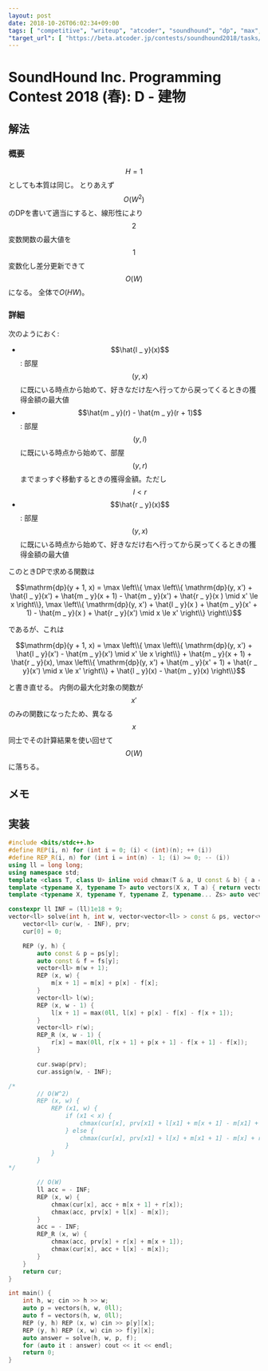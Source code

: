 ```yaml
---
layout: post
date: 2018-10-26T06:02:34+09:00
tags: [ "competitive", "writeup", "atcoder", "soundhound", "dp", "max", "linearity" ]
"target_url": [ "https://beta.atcoder.jp/contests/soundhound2018/tasks/soundhound2018_d" ]
---
```


# SoundHound Inc. Programming Contest 2018 (春): D - 建物

## 解法

### 概要

$$H = 1$$としても本質は同じ。
とりあえず$$O(W^2)$$のDPを書いて適当にすると、線形性により$$2$$変数関数の最大値を$$1$$変数化し差分更新できて$$O(W)$$になる。
全体で$O(HW)$。

### 詳細

次のようにおく:

-   $$\hat{l _ y}(x)$$: 部屋$$(y, x)$$に既にいる時点から始めて、好きなだけ左へ行ってから戻ってくるときの獲得金額の最大値
-   $$\hat{m _ y}(r) - \hat{m _ y}(r + 1)$$: 部屋$$(y, l)$$に既にいる時点から始めて、部屋$$(y, r)$$までまっすぐ移動するときの獲得金額。ただし $$l \lt r$$
-   $$\hat{r _ y}(x)$$: 部屋$$(y, x)$$に既にいる時点から始めて、好きなだけ右へ行ってから戻ってくるときの獲得金額の最大値

このときDPで求める関数は

$$\mathrm{dp}(y + 1, x) = \max \left\\{
    \max \left\\{ \mathrm{dp}(y, x') + \hat{l _ y}(x') + \hat{m _ y}(x  + 1) - \hat{m _ y}(x') + \hat{r _ y}(x ) \mid x' \le x \right\\},
    \max \left\\{ \mathrm{dp}(y, x') + \hat{l _ y}(x ) + \hat{m _ y}(x' + 1) - \hat{m _ y}(x ) + \hat{r _ y}(x') \mid x \le x' \right\\} \right\\}$$

であるが、これは

$$\mathrm{dp}(y + 1, x) = \max \left\\{
    \max \left\\{ \mathrm{dp}(y, x') + \hat{l _ y}(x') - \hat{m _ y}(x') \mid x' \le x \right\\} + \hat{m _ y}(x + 1) + \hat{r _ y}(x),
    \max \left\\{ \mathrm{dp}(y, x') + \hat{m _ y}(x' + 1) + \hat{r _ y}(x') \mid x \le x' \right\\} + \hat{l _ y}(x) - \hat{m _ y}(x) \right\\}$$

と書き直せる。
内側の最大化対象の関数が$$x'$$のみの関数になったため、異なる$$x$$同士でその計算結果を使い回せて$$O(W)$$に落ちる。

## メモ

## 実装

``` c++
#include <bits/stdc++.h>
#define REP(i, n) for (int i = 0; (i) < (int)(n); ++ (i))
#define REP_R(i, n) for (int i = int(n) - 1; (i) >= 0; -- (i))
using ll = long long;
using namespace std;
template <class T, class U> inline void chmax(T & a, U const & b) { a = max<T>(a, b); }
template <typename X, typename T> auto vectors(X x, T a) { return vector<T>(x, a); }
template <typename X, typename Y, typename Z, typename... Zs> auto vectors(X x, Y y, Z z, Zs... zs) { auto cont = vectors(y, z, zs...); return vector<decltype(cont)>(x, cont); }

constexpr ll INF = (ll)1e18 + 9;
vector<ll> solve(int h, int w, vector<vector<ll> > const & ps, vector<vector<ll> > const & fs) {
    vector<ll> cur(w, - INF), prv;
    cur[0] = 0;

    REP (y, h) {
        auto const & p = ps[y];
        auto const & f = fs[y];
        vector<ll> m(w + 1);
        REP (x, w) {
            m[x + 1] = m[x] + p[x] - f[x];
        }
        vector<ll> l(w);
        REP (x, w - 1) {
            l[x + 1] = max(0ll, l[x] + p[x] - f[x] - f[x + 1]);
        }
        vector<ll> r(w);
        REP_R (x, w - 1) {
            r[x] = max(0ll, r[x + 1] + p[x + 1] - f[x + 1] - f[x]);
        }

        cur.swap(prv);
        cur.assign(w, - INF);

/*
        // O(W^2)
        REP (x, w) {
            REP (x1, w) {
                if (x1 < x) {
                    chmax(cur[x], prv[x1] + l[x1] + m[x + 1] - m[x1] + r[x]);
                } else {
                    chmax(cur[x], prv[x1] + l[x] + m[x1 + 1] - m[x] + r[x1]);
                }
            }
        }
*/

        // O(W)
        ll acc = - INF;
        REP (x, w) {
            chmax(cur[x], acc + m[x + 1] + r[x]);
            chmax(acc, prv[x] + l[x] - m[x]);
        }
        acc = - INF;
        REP_R (x, w) {
            chmax(acc, prv[x] + r[x] + m[x + 1]);
            chmax(cur[x], acc + l[x] - m[x]);
        }
    }
    return cur;
}

int main() {
    int h, w; cin >> h >> w;
    auto p = vectors(h, w, 0ll);
    auto f = vectors(h, w, 0ll);
    REP (y, h) REP (x, w) cin >> p[y][x];
    REP (y, h) REP (x, w) cin >> f[y][x];
    auto answer = solve(h, w, p, f);
    for (auto it : answer) cout << it << endl;
    return 0;
}
```
